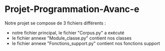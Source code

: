 # Projet-Programmation-Avanc-e

Notre projet se compose de 3 fichiers différents : 
  - notre fichier principal, le fichier "Corpus.py" a exécuté
  - le fichier annexe "Module_classe.py" contient nos classes
  - le fichier annexe "Fonctions_support.py" contient nos fonctions support
